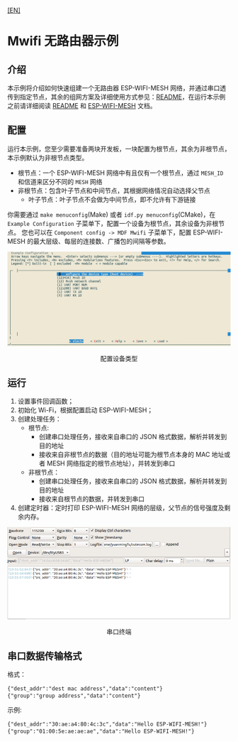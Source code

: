 [[EN]](./README.md)

# Mwifi 无路由器示例

## 介绍

本示例将介绍如何快速组建一个无路由器 ESP-WIFI-MESH 网络，并通过串口透传到指定节点，其余的组网方案及详细使用方式参见：[README](../README.md)，在运行本示例之前请详细阅读 [README](../../README_cn.md) 和 [ESP-WIFI-MESH](https://docs.espressif.com/projects/esp-idf/en/stable/api-guides/mesh.html) 文档。

## 配置

运行本示例，您至少需要准备两块开发板，一块配置为根节点，其余为非根节点，本示例默认为非根节点类型。

- 根节点：一个 ESP-WIFI-MESH 网络中有且仅有一个根节点，通过 `MESH_ID` 和信道来区分不同的 `MESH` 网络
- 非根节点：包含叶子节点和中间节点，其根据网络情况自动选择父节点
	- 叶子节点：叶子节点不会做为中间节点，即不允许有下游链接

你需要通过 `make menuconfig`(Make) 或者 `idf.py menuconfig`(CMake)，在 `Example Configuration` 子菜单下，配置一个设备为根节点，其余设备为非根节点。
您也可以在 `Component config -> MDF Mwifi` 子菜单下，配置 ESP-WIFI-MESH 的最大层级、每层的连接数、广播包的间隔等参数。

<div align=center>
<img src="menuconfig.png" width="800">
<p> 配置设备类型 </p>
</div>

## 运行

1. 设置事件回调函数；
2. 初始化 Wi-Fi，根据配置启动 ESP-WIFI-MESH；
3. 创建处理任务：
	- 根节点:
		- 创建串口处理任务，接收来自串口的 JSON 格式数据，解析并转发到目的地址
		- 接收来自非根节点的数据（目的地址可能为根节点本身的 MAC 地址或者 MESH 网络指定的根节点地址），并转发到串口
	- 非根节点：
		- 创建串口处理任务，接收来自串口的 JSON 格式数据，解析并转发到目的地址
		- 接收来自根节点的数据，并转发到串口
4. 创建定时器：定时打印 ESP-WIFI-MESH 网络的层级，父节点的信号强度及剩余内存。

<div align=center>
<img src="serial_port.png" width="800">
<p> 串口终端 </p>
</div>

## 串口数据传输格式

格式：
```
{"dest_addr":"dest mac address","data":"content"}
{"group":"group address","data":"content"}
```

示例:
```
{"dest_addr":"30:ae:a4:80:4c:3c","data":"Hello ESP-WIFI-MESH!"}
{"group":"01:00:5e:ae:ae:ae","data":"Hello ESP-WIFI-MESH!"}
```
